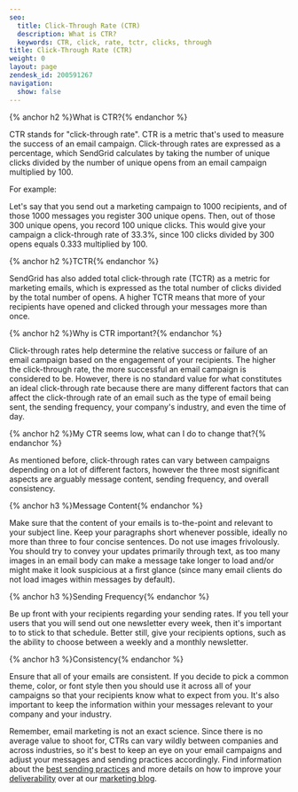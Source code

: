```yaml
---
seo:
  title: Click-Through Rate (CTR)
  description: What is CTR?
  keywords: CTR, click, rate, tctr, clicks, through
title: Click-Through Rate (CTR)
weight: 0
layout: page
zendesk_id: 200591267
navigation:
  show: false
---
```


{% anchor h2 %}What is CTR?{% endanchor %}

CTR stands for "click-through rate". CTR is a metric that's used to measure the success of an email campaign. Click-through rates are expressed as a percentage, which SendGrid calculates by taking the number of unique clicks divided by the number of unique opens from an email campaign multiplied by 100.

For example:

Let's say that you send out a marketing campaign to 1000 recipients, and of those 1000 messages you register 300 unique opens. Then, out of those 300 unique opens, you record 100 unique clicks. This would give your campaign a click-through rate of 33.3%, since 100 clicks divided by 300 opens equals 0.333 multiplied by 100.

{% anchor h2 %}TCTR{% endanchor %}

SendGrid has also added total click-through rate (TCTR) as a metric for marketing emails, which is expressed as the total number of clicks divided by the total number of opens. A higher TCTR means that more of your recipients have opened and clicked through your messages more than once.

{% anchor h2 %}Why is CTR important?{% endanchor %}

Click-through rates help determine the relative success or failure of an email campaign based on the engagement of your recipients. The higher the click-through rate, the more successful an email campaign is considered to be. However, there is no standard value for what constitutes an ideal click-through rate because there are many different factors that can affect the click-through rate of an email such as the type of email being sent, the sending frequency, your company's industry, and even the time of day.

{% anchor h2 %}My CTR seems low, what can I do to change that?{% endanchor %}

As mentioned before, click-through rates can vary between campaigns depending on a lot of different factors, however the three most significant aspects are arguably message content, sending frequency, and overall consistency.

{% anchor h3 %}Message Content{% endanchor %}

Make sure that the content of your emails is to-the-point and relevant to your subject line. Keep your paragraphs short whenever possible, ideally no more than three to four concise sentences. Do not use images frivolously. You should try to convey your updates primarily through text, as too many images in an email body can make a message take longer to load and/or might make it look suspicious at a first glance (since many email clients do not load images within messages by default).

{% anchor h3 %}Sending Frequency{% endanchor %}

Be up front with your recipients regarding your sending rates. If you tell your users that you will send out one newsletter every week, then it's important to to stick to that schedule. Better still, give your recipients options, such as the ability to choose between a weekly and a monthly newsletter.

{% anchor h3 %}Consistency{% endanchor %}

Ensure that all of your emails are consistent. If you decide to pick a common theme, color, or font style then you should use it across all of your campaigns so that your recipients know what to expect from you. It's also important to keep the information within your messages relevant to your company and your industry.

Remember, email marketing is not an exact science. Since there is no average value to shoot for, CTRs can vary wildly between companies and across industries, so it's best to keep an eye on your email campaigns and adjust your messages and sending practices accordingly. Find information about the [best sending practices](http://sendgrid.com/blog/best-practices/ "Link: http://sendgrid.com/blog/best-practices/") and more details on how to improve your [deliverability](http://sendgrid.com/blog/email-deliverability/ "Link: http://sendgrid.com/blog/email-deliverability/") over at our [marketing blog](http://sendgrid.com/blog/ "Link: http://sendgrid.com/blog/").
